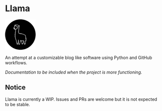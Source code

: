 # Llama
<img src="static/img/logo.svg" width="100px">

An attempt at a customizable blog like software using Python and GitHub workflows.

*Documentation to be included when the project is more functioning.*

## Notice
Llama is currently a WIP. Issues and PRs are welcome but it is not expected to be stable.